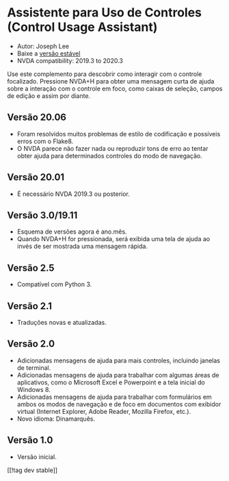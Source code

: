 # Assistente para Uso de Controles (Control Usage Assistant) #

* Autor: Joseph Lee
* Baixe a [versão estável][1]
* NVDA compatibility: 2019.3 to 2020.3

Use este complemento para descobrir como interagir com o controle
focalizado. Pressione NVDA+H para obter uma mensagem curta de ajuda sobre a
interação com o controle em foco, como caixas de seleção, campos de edição e
assim por diante.

## Versão 20.06

* Foram resolvidos muitos problemas de estilo de codificação e possíveis
  erros com o Flake8.
* O NVDA parece não fazer nada ou reproduzir tons de erro ao tentar obter
  ajuda para determinados controles do modo de navegação.

## Versão 20.01

* É necessário NVDA 2019.3 ou posterior.

## Versão 3.0/19.11

* Esquema de versões agora é ano.mês.
* Quando NVDA+H for pressionada, será exibida uma tela de ajuda ao invés de
  ser mostrada uma mensagem rápida.

## Versão 2.5

* Compatível com Python 3.

## Versão 2.1

* Traduções novas e atualizadas.

## Versão 2.0

* Adicionadas mensagens de ajuda para mais controles, incluindo janelas de
  terminal.
* Adicionadas mensagens de ajuda para trabalhar com algumas áreas de
  aplicativos, como o Microsoft Excel e Powerpoint e a tela inicial do
  Windows 8.
* Adicionadas mensagens de ajuda para trabalhar com formulários em ambos os
  modos de navegação e de foco em documentos com exibidor virtual (Internet
  Explorer, Adobe Reader, Mozilla Firefox, etc.).
* Novo idioma: Dinamarquês.

## Versão 1.0

* Versão inicial.

[[!tag dev stable]]

[1]: https://addons.nvda-project.org/files/get.php?file=cua

[2]: https://addons.nvda-project.org/files/get.php?file=cua-dev
